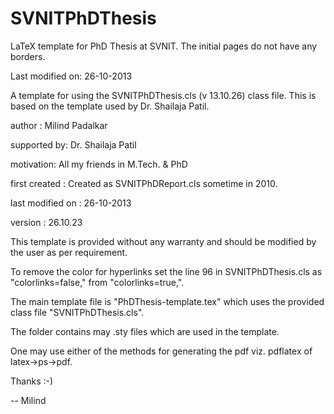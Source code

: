 SVNITPhDThesis
==============

LaTeX template for PhD Thesis at SVNIT. The initial pages do not have any borders.

Last modified on: 26-10-2013

A template for using the SVNITPhDThesis.cls (v 13.10.26) class file. This is based on the template used by Dr. Shailaja Patil.



author : Milind Padalkar

supported by: Dr. Shailaja Patil

motivation: All my friends in M.Tech. & PhD

first created : Created as SVNITPhDReport.cls sometime in 2010.

last modified on : 26-10-2013

version : 26.10.23



This template is provided without any warranty and should be modified by the user as per requirement.

To remove the color for hyperlinks set the line 96 in SVNITPhDThesis.cls as "colorlinks=false," from "colorlinks=true,".


The main template file is "PhDThesis-template.tex" which uses the provided class file
"SVNITPhDThesis.cls".

The folder contains may .sty files which are used in the template.

One may use either of the methods for generating the pdf viz. pdflatex of latex->ps->pdf.

Thanks :-)

--
Milind
